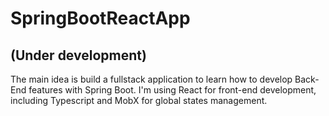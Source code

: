 # SpringBootReactApp
## (Under development)

The main idea is build a fullstack application to learn how to develop Back-End features with Spring Boot. 
I'm using React for front-end development, including Typescript and MobX for global states management.
